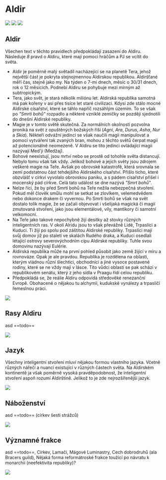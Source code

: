# Aldir

<img src="/assets/sep_line.png"/>

<img src="/assets/SB/Aldir.webp"/>

<img src="/assets/sep_line.png"/>

## Aldir

Všechen text v těchto pravidlech předpokládají zasazení do Aldiru. Následuje *8* pravd o Aldiru, které mají pomoci hráčům a PJ se vcítit do světa.

- Aldir je poměrně malý světadíl nacházející se na planetě Tera, jehož největší část je pokryta stejnojmennou Aldirskou republikou. Aldiršťané měří čas, stejně jako my. Na týden o 7-mi dnech, měsíc o 30/31 dnech, rok o 12 měsících. Podnebí Aldiru se pohybuje mezi mírným až subtropickým.
- Tera, jako svět, je stará několik miliónu let. Aldirská republika samotná má pak kořeny v asi přes tisíce let staré civilizaci. Kdysi zde stálo mocné Aldirské císařství, které se táhlo napříč rozsáhlým územím. To se však po *"Smrti bohů"* rozpadlo a některé vzniklé zemičky se později sjednotili do dnešní Aldirské republiky.
- Magie je v tomto světě skutečná. Za normálních okolností pozvolna proniká na svět z opuštěných božských říší (*Agni*, *Ara*, *Durus*, *Asha*, *Nur* a *Skia*). Někteří odvážní jedinci se však naučili magii manipulovat a pomocí vytváření tak zvaných bran, mohou z těchto světů čerpat magii až potencionálně neomezeně. V Aldiru se tito jedinci ovládající magii nazývají Med'ji (Medžaj).
- Bohové neexistují, jsou mrtví nebo se prostě od tohohle světa distancují. Nebylo tomu však tak vždy. Jelikož bohové a jejich světy jsou zdrojem veškeré magie na Teře. Avšak po obrovské katastrofě, která srovnala se zemí podstatnou část tehdejšího Aldirského císařství. Přišlo ticho, které obzvlášť v církvi vyvolalo obrovskou paniku, a s pádem císařství přišel i mocenský pád církve. Celá tato událost se dne nazývá *"Smrt bohů"*.
- Nelze říci, že by před Smrtí bohů na Teře nežila nebezpečná stvoření. Pokud měl člověk smůlu mohl se setkat se zlovlkem, velemedvědem nebo dokonce drakem či vyvernou. Po Smrti bohů se však na svět dostalo tolik magie, že se začali objevovat i všelijaká magická či magií zmutovaná stvoření, jako jsou elementálové, víly, mantikory či samotní velkomocní.
- Na Teře jako takové nepochybně žijí desítky až stovky různých inteligentních ras. V okolí Alridu jsou to však převážně Lidé, Trpaslíci a Kuduci. Ti žijí po spolu pod záštitou Aldirské republiky. Trpaslíci mají svůj domov již po staletí ve skalách Rudého draka, a Kuduci osedlali létající ostrovy severovýchodním cípu Aldirské republiky. Tuhle svou domovinu nazývají Eulérie.
- Aldirská republika může na první pohled působit jako země žijící v míru a rovnováze. Opak je ale pravdou. Republika je rozdělena na oblasti, kterým vládnou různí šlechtici, obchodníci a jiné vysoce postavené rodiny, které se ne vždy mají v lásce. Tito vůdci oblastí se pak schází v republikovém senátu, který z jeho sídla v Praagu řídí celou republiku. 
- Předpokládá se, že reálie Aldiru odpovídá středověké renezanční Evropě. Obohacené o nějakou tu alchymii, kudukské vynálezy a trpasličí řemeslnou práci.

<img src="/assets/sep_line.png"/>

## Rasy Aldiru

asd ==todo==

<img src="/assets/sep_line.png"/>

## Jazyk

Všechny inteligentní stvoření mluví nějakou formou vlastního jazyka. Včetně různých nářečí a nuancí existující v různých částech světa. Na Aldirském kontinentě ja však poměrně vysoká pravděpodobnost, že inteligentní stvoření aspoň rozumí Aldirštině. Jelikož to je zde nejrozšířenější jazyk.

<img src="/assets/sep_line.png"/>

## Náboženství 

asd ==todo== (církev šesti strážců)

<img src="/assets/sep_line.png"/>

## Významné frakce

asd ==todo==, Církev, Lamači, Mágové Luminastry, Cech dobrodruhů (ala Bracers guild), Nějaká forma reformátroské frakce toužící po návratu k monarchii (neefektivita republiky)?

<img src="/assets/sep_line.png"/>
